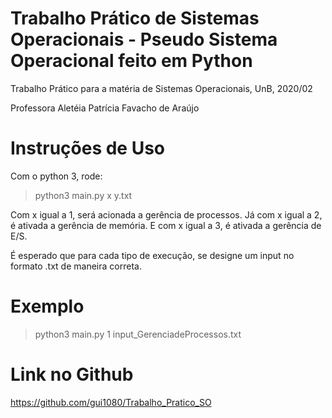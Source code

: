 # Trabalho Prático de Sistemas Operacionais - Pseudo Sistema Operacional feito em Python

Trabalho Prático para a matéria de Sistemas Operacionais, UnB, 2020/02

Professora Aletéia Patrícia Favacho de Araújo

# Instruções de Uso

Com o python 3, rode:

> python3 main.py x y.txt

Com x igual a 1, será acionada a gerência de processos. Já com x igual a 2, é ativada a gerência de memória. E com x igual a 3, é ativada a gerência de E/S.

É esperado que para cada tipo de execução, se designe um input no formato .txt de maneira correta.

# Exemplo

> python3 main.py 1 input_GerenciadeProcessos.txt

# Link no Github

https://github.com/gui1080/Trabalho_Pratico_SO
